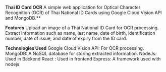 **Thai ID Card OCR**
A simple web application for Optical Character Recognition (OCR) of Thai National ID Cards using Google Cloud Vision API and MongoDB.**

**Features**
Upload an image of a Thai National ID Card for OCR processing.
Extract information such as name, last name, date of birth, identification number, date of issue, and date of expiry from the ID card.


**Technologies Used**
Google Cloud Vision API: For OCR processing.
MongoDB: A NoSQL database for storing extracted information.
NodeJs: Used in Backend
React : Used in frontend
Express: A framework used with nodejs



